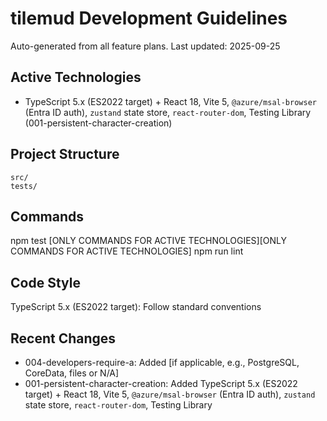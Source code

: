 # tilemud Development Guidelines

Auto-generated from all feature plans. Last updated: 2025-09-25

## Active Technologies
- TypeScript 5.x (ES2022 target) + React 18, Vite 5, `@azure/msal-browser` (Entra ID auth), `zustand` state store, `react-router-dom`, Testing Library (001-persistent-character-creation)

## Project Structure
```
src/
tests/
```

## Commands
npm test [ONLY COMMANDS FOR ACTIVE TECHNOLOGIES][ONLY COMMANDS FOR ACTIVE TECHNOLOGIES] npm run lint

## Code Style
TypeScript 5.x (ES2022 target): Follow standard conventions

## Recent Changes
- 004-developers-require-a: Added [if applicable, e.g., PostgreSQL, CoreData, files or N/A]
- 001-persistent-character-creation: Added TypeScript 5.x (ES2022 target) + React 18, Vite 5, `@azure/msal-browser` (Entra ID auth), `zustand` state store, `react-router-dom`, Testing Library

<!-- MANUAL ADDITIONS START -->
<!-- MANUAL ADDITIONS END -->
